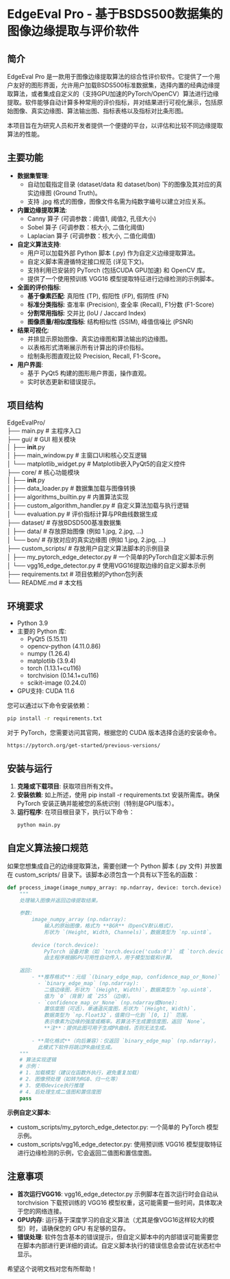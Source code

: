# **EdgeEval Pro \- 基于BSDS500数据集的图像边缘提取与评价软件**

## **简介**

EdgeEval Pro 是一款用于图像边缘提取算法的综合性评价软件。它提供了一个用户友好的图形界面，允许用户加载BSDS500标准数据集，选择内置的经典边缘提取算法，或者集成自定义的（支持GPU加速的PyTorch/OpenCV）算法进行边缘提取。软件能够自动计算多种常用的评价指标，并对结果进行可视化展示，包括原始图像、真实边缘图、算法输出图、指标表格以及指标对比条形图。

本项目旨在为研究人员和开发者提供一个便捷的平台，以评估和比较不同边缘提取算法的性能。

## **主要功能**

* **数据集管理**:
  * 自动加载指定目录 (dataset/data 和 dataset/bon) 下的图像及其对应的真实边缘图 (Ground Truth)。
  * 支持 .jpg 格式的图像，图像文件名需为纯数字编号以建立对应关系。
* **内置边缘提取算法**:
  * Canny 算子 (可调参数：阈值1, 阈值2, 孔径大小)
  * Sobel 算子 (可调参数：核大小, 二值化阈值)
  * Laplacian 算子 (可调参数：核大小, 二值化阈值)
* **自定义算法支持**:
  * 用户可以加载外部 Python 脚本 (.py) 作为自定义边缘提取算法。
  * 自定义脚本需遵循特定接口规范 (详见下文)。
  * 支持利用已安装的 PyTorch (包括CUDA GPU加速) 和 OpenCV 库。
  * 提供了一个使用预训练 VGG16 模型提取特征进行边缘检测的示例脚本。
* **全面的评价指标**:
  * **基于像素匹配**: 真阳性 (TP), 假阳性 (FP), 假阴性 (FN)
  * **标准分类指标**: 查准率 (Precision), 查全率 (Recall), F1分数 (F1-Score)
  * **分割常用指标**: 交并比 (IoU / Jaccard Index)
  * **图像质量/相似度指标**: 结构相似性 (SSIM), 峰值信噪比 (PSNR)
* **结果可视化**:
  * 并排显示原始图像、真实边缘图和算法输出的边缘图。
  * 以表格形式清晰展示所有计算出的评价指标。
  * 绘制条形图直观比较 Precision, Recall, F1-Score。
* **用户界面**:
  * 基于 PyQt5 构建的图形用户界面，操作直观。
  * 实时状态更新和错误提示。

## **项目结构**

EdgeEvalPro/  
├── main.py                     # 主程序入口  
├── gui/                        # GUI 相关模块  
│   ├── __init__.py  
│   ├── main_window.py          # 主窗口UI和核心交互逻辑  
│   └── matplotlib_widget.py    # Matplotlib嵌入PyQt5的自定义控件  
├── core/                       # 核心功能模块  
│   ├── __init__.py  
│   ├── data_loader.py          # 数据集加载与图像转换  
│   ├── algorithms_builtin.py   # 内置算法实现  
│   ├── custom_algorithm_handler.py # 自定义算法加载与执行逻辑  
│   └── evaluation.py           # 评价指标计算与PR曲线数据生成  
├── dataset/                    # 存放BDSD500基准数据集  
│   ├── data/                   # 存放原始图像 (例如 1.jpg, 2.jpg, ...)  
│   └── bon/                    # 存放对应的真实边缘图 (例如 1.jpg, 2.jpg, ...)  
├── custom_scripts/             # 存放用户自定义算法脚本的示例目录  
│   ├── my_pytorch_edge_detector.py # 一个简单的PyTorch自定义脚本示例  
│   └── vgg16_edge_detector.py      # 使用VGG16提取边缘的自定义脚本示例  
├── requirements.txt            # 项目依赖的Python包列表  
└── README.md                   # 本文档  


## **环境要求**

* Python 3.9
* 主要的 Python 库:
  * PyQt5 (5.15.11)
  * opencv-python (4.11.0.86)
  * numpy (1.26.4)
  * matplotlib (3.9.4)
  * torch (1.13.1+cu116)
  * torchvision (0.14.1+cu116)
  * scikit-image (0.24.0)
* GPU支持: CUDA 11.6

您可以通过以下命令安装依赖：
```bash
pip install -r requirements.txt
```

对于 PyTorch，您需要访问其官网，根据您的 CUDA 版本选择合适的安装命令。
```
https://pytorch.org/get-started/previous-versions/
```

## **安装与运行**

1. **克隆或下载项目**:
   获取项目所有文件。
2. **安装依赖**:
   如上所述，使用 pip install \-r requirements.txt 安装所需库。确保 PyTorch 安装正确并能被您的系统识别（特别是GPU版本）。
3. **运行程序**:
   在项目根目录下，执行以下命令：
   ```bash
   python main.py
   ```

## **自定义算法接口规范**

如果您想集成自己的边缘提取算法，需要创建一个 Python 脚本 (.py 文件) 并放置在 custom\_scripts/ 目录下。该脚本必须包含一个具有以下签名的函数：
```python
def process_image(image_numpy_array: np.ndarray, device: torch.device) -> Union[np.ndarray, Tuple[np.ndarray, Optional[np.ndarray]]]:
    """
    处理输入图像并返回边缘提取结果。
    
    参数:
        image_numpy_array (np.ndarray):  
            输入的原始图像，格式为 **BGR**（OpenCV默认格式），  
            形状为 `(Height, Width, Channels)`，数据类型为 `np.uint8`。
        
        device (torch.device):  
            PyTorch 设备对象（如 `torch.device('cuda:0')` 或 `torch.device('cpu')`），  
            由主程序根据GPU可用性自动传入，用于模型加载和计算。
    
    返回:
        - **推荐格式**：元组 `(binary_edge_map, confidence_map_or_None)`  
          - `binary_edge_map` (np.ndarray):  
            二值边缘图，形状为 `(Height, Width)`，数据类型为 `np.uint8`，  
            值为 `0`（背景）或 `255`（边缘）。  
          - `confidence_map_or_None` (np.ndarray或None):  
            置信度图（可选），单通道灰度图，形状为 `(Height, Width)`，  
            数据类型为 `np.float32`，值需归一化到 `[0, 1]` 范围，  
            表示像素为边缘的强度或概率。若算法不生成置信度图，返回 `None`。  
            **注**：提供此图可用于生成PR曲线，否则无法生成。
        
        - **简化格式**（向后兼容）：仅返回 `binary_edge_map` (np.ndarray)，  
          此模式下软件将跳过PR曲线生成。
    """
    # 算法实现逻辑
    # 示例：
    # 1. 加载模型（建议在函数外执行，避免重复加载）
    # 2. 图像预处理（如转为RGB、归一化等）
    # 3. 使用device执行推理
    # 4. 后处理生成二值图和置信度图
    pass
```
**示例自定义脚本**:

* custom\_scripts/my\_pytorch\_edge\_detector.py: 一个简单的 PyTorch 模型示例。
* custom\_scripts/vgg16\_edge\_detector.py: 使用预训练 VGG16 模型提取特征进行边缘检测的示例，它会返回二值图和置信度图。

## **注意事项**

* **首次运行VGG16**: vgg16\_edge\_detector.py 示例脚本在首次运行时会自动从 torchvision 下载预训练的 VGG16 模型权重，这可能需要一些时间，具体取决于您的网络连接。
* **GPU内存**: 运行基于深度学习的自定义算法（尤其是像VGG16这样较大的模型）时，请确保您的 GPU 有足够的显存。
* **错误处理**: 软件包含基本的错误提示，但自定义脚本中的内部错误可能需要您在脚本内部进行更详细的调试。自定义脚本执行的错误信息会尝试在状态栏中显示。

希望这个说明文档对您有所帮助！
